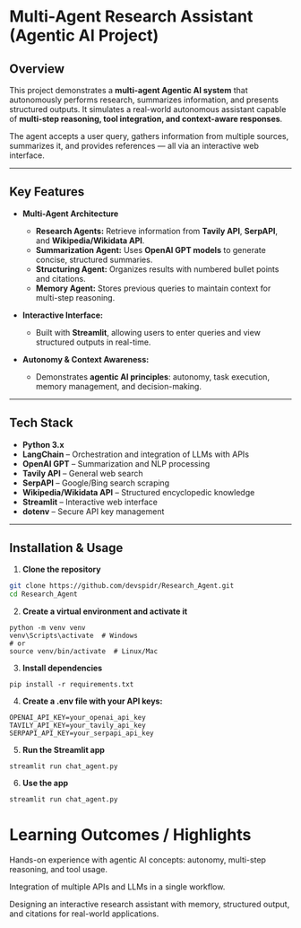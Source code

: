 # Multi-Agent Research Assistant (Agentic AI Project)

## Overview
This project demonstrates a **multi-agent Agentic AI system** that autonomously performs research, summarizes information, and presents structured outputs. It simulates a real-world autonomous assistant capable of **multi-step reasoning, tool integration, and context-aware responses**.  

The agent accepts a user query, gathers information from multiple sources, summarizes it, and provides references — all via an interactive web interface.  

---

## Key Features

- **Multi-Agent Architecture**  
  - **Research Agents:** Retrieve information from **Tavily API**, **SerpAPI**, and **Wikipedia/Wikidata API**.  
  - **Summarization Agent:** Uses **OpenAI GPT models** to generate concise, structured summaries.  
  - **Structuring Agent:** Organizes results with numbered bullet points and citations.  
  - **Memory Agent:** Stores previous queries to maintain context for multi-step reasoning.

- **Interactive Interface:**  
  - Built with **Streamlit**, allowing users to enter queries and view structured outputs in real-time.

- **Autonomy & Context Awareness:**  
  - Demonstrates **agentic AI principles**: autonomy, task execution, memory management, and decision-making.

---

## Tech Stack

- **Python 3.x**  
- **LangChain** – Orchestration and integration of LLMs with APIs  
- **OpenAI GPT** – Summarization and NLP processing  
- **Tavily API** – General web search  
- **SerpAPI** – Google/Bing search scraping  
- **Wikipedia/Wikidata API** – Structured encyclopedic knowledge  
- **Streamlit** – Interactive web interface  
- **dotenv** – Secure API key management  

---

## Installation & Usage

1. **Clone the repository**
```bash
git clone https://github.com/devspidr/Research_Agent.git
cd Research_Agent
```


2. **Create a virtual environment and activate it**
```
python -m venv venv
venv\Scripts\activate  # Windows
# or
source venv/bin/activate  # Linux/Mac
```

3. **Install dependencies**
```
pip install -r requirements.txt
```

4. **Create a .env file with your API keys:**
```
OPENAI_API_KEY=your_openai_api_key
TAVILY_API_KEY=your_tavily_api_key
SERPAPI_API_KEY=your_serpapi_api_key
```

5. **Run the Streamlit app**
```
streamlit run chat_agent.py
```

6. **Use the app**
```
streamlit run chat_agent.py
```



# Learning Outcomes / Highlights

Hands-on experience with agentic AI concepts: autonomy, multi-step reasoning, and tool usage.

Integration of multiple APIs and LLMs in a single workflow.

Designing an interactive research assistant with memory, structured output, and citations for real-world applications.
